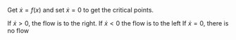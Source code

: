 Get $\dot{x}=f(x)$ and set $\dot{x}=0$ to get the critical points. 

If $\dot{x}>0$, the flow is to the right.
If $\dot{x}<0$ the flow is to the left
If $\dot{x}=0$, there is no flow

